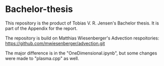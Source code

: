 # Bachelor-thesis

This repository is the product of Tobias V. R. Jensen's Bachelor thesis. It is part of the Appendix for the report. 

The repository is build on Matthias Wiesenberger's Advection respoitories: 
https://github.com/mwiesenberger/advection.git

The major difference is in the "OneDimensional.ipynb", but some changes were made to "plasma.cpp" as well. 
